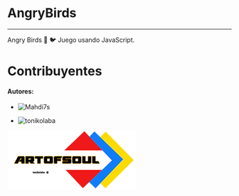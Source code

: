# AngryBirds
-------------------------------------------------
Angry Birds :anger: :bird: Juego usando JavaScript. 

# Contribuyentes

#### Autores:

*  ![Mahdi7s](https://github.com/Mahdi7s)

*  ![tonikolaba](https://github.com/tonikolaba)

![Alt text](https://github.com/tonikolaba/download/blob/master/info/artofsoullogoVOG.png?raw=true"ArtofSoul")
